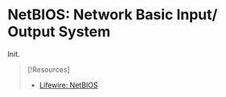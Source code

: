 
# NetBIOS: Network Basic Input/ Output System
Init.
> [!Resources]
> - [Lifewire: NetBIOS](https://www.lifewire.com/netbios-software-protocol-818229)

